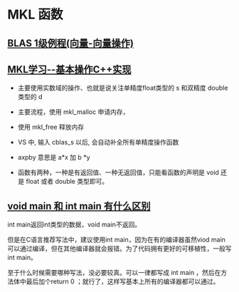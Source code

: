 # MKL 函数

## [BLAS 1级例程(向量-向量操作)](https://blog.csdn.net/qq_39036287/article/details/106753802)

## [MKL学习--基本操作C++实现](https://blog.csdn.net/zb1165048017/article/details/70216994)

* 主要使用实数域的操作、也就是说关注单精度float类型的 s 和双精度 double 类型的 d

* 主要流程，使用 mkl_malloc 申请内存，

* 使用 mkl_free 释放内存

* VS 中, 输入 cblas_s 以后, 会自动补全所有单精度操作函数

* axpby 意思是 a*x 加 b *y

* 函数有两种，一种是有返回值、一种无返回值，只能看函数的声明是 void 还是 float 或者 double 类型即可。

## [void main 和 int main 有什么区别](https://blog.csdn.net/z1521985226/article/details/122524126)

int main返回int类型的数据，void main不返回。

但是在C语言推荐写法中，建议使用int main，因为在有的编译器虽然viod main可以通过编译，但在其他编译器就会报错。为了代码拥有更好的可移植性，一般写int main。

至于什么时候需要哪种写法，没必要较真。可以一律都写成 int main ，然后在方法体中最后加个return 0 ；就行了，这样写基本上所有的编译器都可以通过。
